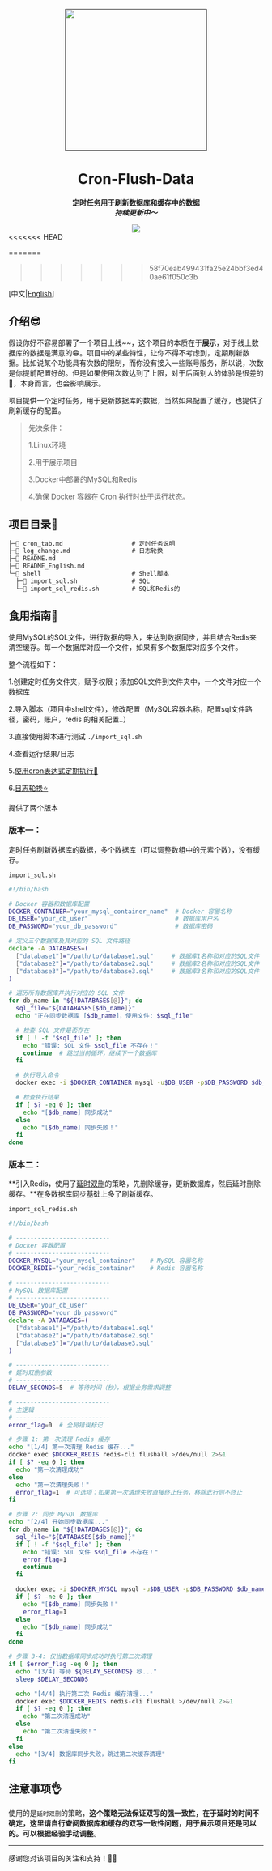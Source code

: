 <p align="center">
    <a href="" target="_blank">
      <img src="./imgs/cover.png" width="280" />
    </a>
</p>
<h1 align="center">Cron-Flush-Data</h1>
<p align="center"><strong>定时任务用于刷新数据库和缓存中的数据<br><em>持续更新中～</em></strong></p>
<div align="center">
    <a href="https://github.com/AlfonsoKevin/Cron-Flush-Data"><img src="https://img.shields.io/badge/github-项目地址-yellow.svg?style=plasticr"></a></div>
<<<<<<< HEAD

=======
>>>>>>> 58f70eab499431fa25e24bbf3ed40ae61f050c3b



[中文|[English](./README_English.md)]

## 介绍😎

​	假设你好不容易部署了一个项目上线~~，这个项目的本质在于**展示**，对于线上数据库的数据是满意的😁。项目中的某些特性，让你不得不考虑到，定期刷新数据。比如说某个功能具有次数的限制，而你没有接入一些账号服务，所以说，次数是你提前配置好的。但是如果使用次数达到了上限，对于后面别人的体验是很差的🥹，本身而言，也会影响展示。

​	项目提供一个定时任务，用于更新数据库的数据，当然如果配置了缓存，也提供了刷新缓存的配置。

> 先决条件：
>
> 1.Linux环境
>
> 2.用于展示项目
>
> 3.Docker中部署的MySQL和Redis
>
> 4.确保 Docker 容器在 Cron 执行时处于运行状态。

## 项目目录📇

```txt
├─📄 cron_tab.md                   # 定时任务说明
├─📄 log_change.md                 # 日志轮换
├─📄 README.md
├─📄 README_English.md
└─📁 shell                         # Shell脚本
  ├─📄 import_sql.sh               # SQL
  └─📄 import_sql_redis.sh         # SQL和Redis的
```



## 食用指南🧭

使用MySQL的SQL文件，进行数据的导入，来达到数据同步，并且结合Redis来清空缓存。每一个数据库对应一个文件，如果有多个数据库对应多个文件。

整个流程如下：

1.创建定时任务文件夹，赋予权限；添加SQL文件到文件夹中，一个文件对应一个数据库

2.导入脚本（项目中shell文件），修改配置（MySQL容器名称，配置sql文件路径，密码，账户，redis 的相关配置..）

3.直接使用脚本进行测试 `./import_sql.sh`

4.查看运行结果/日志

5.[使用cron表达式定期执行🤖](./cron_tab.md)

6.[日志轮换⭐](./log_change.md)



提供了两个版本

### 版本一：

定时任务刷新数据库的数据，多个数据库（可以调整数组中的元素个数），没有缓存。

`import_sql.sh`

```sh
#!/bin/bash

# Docker 容器和数据库配置
DOCKER_CONTAINER="your_mysql_container_name"  # Docker 容器名称
DB_USER="your_db_user"                        # 数据库用户名
DB_PASSWORD="your_db_password"                # 数据库密码

# 定义三个数据库及其对应的 SQL 文件路径
declare -A DATABASES=(
  ["database1"]="/path/to/database1.sql"     # 数据库1名称和对应的SQL文件
  ["database2"]="/path/to/database2.sql"     # 数据库2名称和对应的SQL文件
  ["database3"]="/path/to/database3.sql"     # 数据库3名称和对应的SQL文件
)

# 遍历所有数据库并执行对应的 SQL 文件
for db_name in "${!DATABASES[@]}"; do
  sql_file="${DATABASES[$db_name]}"
  echo "正在同步数据库 [$db_name]，使用文件: $sql_file"

  # 检查 SQL 文件是否存在
  if [ ! -f "$sql_file" ]; then
    echo "错误: SQL 文件 $sql_file 不存在！"
    continue  # 跳过当前循环，继续下一个数据库
  fi

  # 执行导入命令
  docker exec -i $DOCKER_CONTAINER mysql -u$DB_USER -p$DB_PASSWORD $db_name < $sql_file

  # 检查执行结果
  if [ $? -eq 0 ]; then
    echo "[$db_name] 同步成功"
  else
    echo "[$db_name] 同步失败！"
  fi
done
```



### 版本二：

**引入Redis，使用了[延时双删](#注意事项👌)的策略，先删除缓存，更新数据库，然后延时删除缓存。**在多数据库同步基础上多了刷新缓存。

`import_sql_redis.sh`

```sh
#!/bin/bash

# --------------------------
# Docker 容器配置
# --------------------------
DOCKER_MYSQL="your_mysql_container"    # MySQL 容器名称
DOCKER_REDIS="your_redis_container"    # Redis 容器名称

# --------------------------
# MySQL 数据库配置
# --------------------------
DB_USER="your_db_user"
DB_PASSWORD="your_db_password"
declare -A DATABASES=(
  ["database1"]="/path/to/database1.sql"
  ["database2"]="/path/to/database2.sql"
  ["database3"]="/path/to/database3.sql"
)

# --------------------------
# 延时双删参数
# --------------------------
DELAY_SECONDS=5  # 等待时间（秒），根据业务需求调整

# --------------------------
# 主逻辑
# --------------------------
error_flag=0  # 全局错误标记

# 步骤 1: 第一次清理 Redis 缓存
echo "[1/4] 第一次清理 Redis 缓存..."
docker exec $DOCKER_REDIS redis-cli flushall >/dev/null 2>&1
if [ $? -eq 0 ]; then
  echo "第一次清理成功"
else
  echo "第一次清理失败！"
  error_flag=1  # 可选项：如果第一次清理失败直接终止任务，移除此行则不终止
fi

# 步骤 2: 同步 MySQL 数据库
echo "[2/4] 开始同步数据库..."
for db_name in "${!DATABASES[@]}"; do
  sql_file="${DATABASES[$db_name]}"
  if [ ! -f "$sql_file" ]; then
    echo "错误: SQL 文件 $sql_file 不存在！"
    error_flag=1
    continue
  fi

  docker exec -i $DOCKER_MYSQL mysql -u$DB_USER -p$DB_PASSWORD $db_name < "$sql_file"
  if [ $? -ne 0 ]; then
    echo "[$db_name] 同步失败！"
    error_flag=1
  else
    echo "[$db_name] 同步成功"
  fi
done

# 步骤 3-4: 仅当数据库同步成功时执行第二次清理
if [ $error_flag -eq 0 ]; then
  echo "[3/4] 等待 ${DELAY_SECONDS} 秒..."
  sleep $DELAY_SECONDS

  echo "[4/4] 执行第二次 Redis 缓存清理..."
  docker exec $DOCKER_REDIS redis-cli flushall >/dev/null 2>&1
  if [ $? -eq 0 ]; then
    echo "第二次清理成功"
  else
    echo "第二次清理失败！"
  fi
else
  echo "[3/4] 数据库同步失败，跳过第二次缓存清理"
fi
```



## 注意事项👌

使用的是`延时双删`的策略，**这个策略无法保证双写的强一致性，在于延时的时间不确定，这里请自行查阅数据库和缓存的双写一致性问题，用于展示项目还是可以的。可以根据经验手动调整**。

------

感谢您对该项目的关注和支持！🕵️‍♀️





